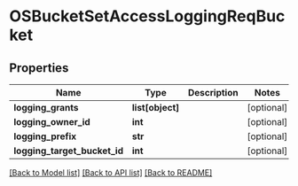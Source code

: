 # OSBucketSetAccessLoggingReqBucket

## Properties
Name | Type | Description | Notes
------------ | ------------- | ------------- | -------------
**logging_grants** | **list[object]** |  | [optional] 
**logging_owner_id** | **int** |  | [optional] 
**logging_prefix** | **str** |  | [optional] 
**logging_target_bucket_id** | **int** |  | [optional] 

[[Back to Model list]](../README.md#documentation-for-models) [[Back to API list]](../README.md#documentation-for-api-endpoints) [[Back to README]](../README.md)


